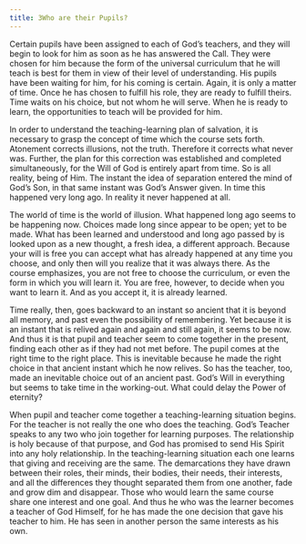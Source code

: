 ```yaml
---
title: 3Who are their Pupils?
---
```


Certain pupils have been assigned to each of God’s teachers, and they
will begin to look for him as soon as he has answered the Call. They
were chosen for him because the form of the universal curriculum that he
will teach is best for them in view of their level of understanding. His
pupils have been waiting for him, for his coming is certain. Again, it
is only a matter of time. Once he has chosen to fulfill his role, they
are ready to fulfill theirs. Time waits on his choice, but not whom he
will serve. When he is ready to learn, the opportunities to teach will
be provided for him.

In order to understand the teaching-learning plan of salvation, it is
necessary to grasp the concept of time which the course sets forth.
Atonement corrects illusions, not the truth. Therefore it corrects what
never was. Further, the plan for this correction was established and
completed simultaneously, for the Will of God is entirely apart from
time. So is all reality, being of Him. The instant the idea of
separation entered the mind of God’s Son, in that same instant was God’s
Answer given. In time this happened very long ago. In reality it never
happened at all.

The world of time is the world of illusion. What happened long ago seems
to be happening now. Choices made long since appear to be open; yet to
be made. What has been learned and understood and long ago passed by is
looked upon as a new thought, a fresh idea, a different approach.
Because your will is free you can accept what has already happened at
any time you choose, and only then will you realize that it was always
there. As the course emphasizes, you are not free to choose the
curriculum, or even the form in which you will learn it. You are free,
however, to decide when you want to learn it. And as you accept it, it
is already learned.

Time really, then, goes backward to an instant so ancient that it is
beyond all memory, and past even the possibility of remembering. Yet
because it is an instant that is relived again and again and still
again, it seems to be now. And thus it is that pupil and teacher seem to
come together in the present, finding each other as if they had not met
before. The pupil comes at the right time to the right place. This is
inevitable because he made the right choice in that ancient instant
which he now relives. So has the teacher, too, made an inevitable choice
out of an ancient past. God’s Will in everything but seems to take time
in the working-out. What could delay the Power of eternity?

When pupil and teacher come together a teaching-learning situation
begins. For the teacher is not really the one who does the teaching.
God’s Teacher speaks to any two who join together for learning purposes.
The relationship is holy because of that purpose, and God has promised
to send His Spirit into any holy relationship. In the teaching-learning
situation each one learns that giving and receiving are the same. The
demarcations they have drawn between their roles, their minds, their
bodies, their needs, their interests, and all the differences they
thought separated them from one another, fade and grow dim and
disappear. Those who would learn the same course share one interest and
one goal. And thus he who was the learner becomes a teacher of God
Himself, for he has made the one decision that gave his teacher to him.
He has seen in another person the same interests as his own.

